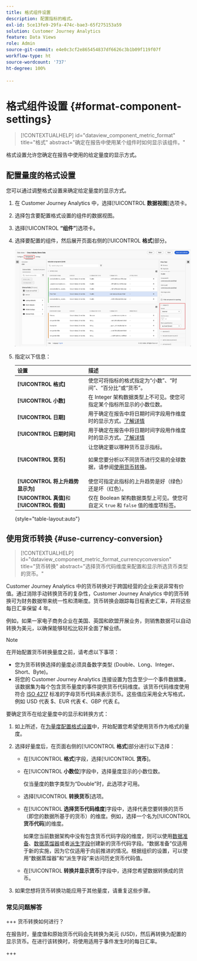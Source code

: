 ```yaml
---
title: 格式组件设置
description: 配置指标的格式。
exl-id: 5ce13fe9-29fa-474c-bae3-65f275153a59
solution: Customer Journey Analytics
feature: Data Views
role: Admin
source-git-commit: e4e0c3cf2e865454837df6626c3b1b09f119f07f
workflow-type: ht
source-wordcount: '737'
ht-degree: 100%

---
```


# 格式组件设置 {#format-component-settings}

<!-- markdownlint-disable MD034 -->

>[!CONTEXTUALHELP]
>id="dataview_component_metric_format"
>title="格式"
>abstract="确定在报告中使用某个组件时如何显示该组件。"

<!-- markdownlint-enable MD034 -->


格式设置允许您确定在报告中使用的给定量度的显示方式。

## 配置量度的格式设置

您可以通过调整格式设置来确定给定量度的显示方式。

1. 在 Customer Journey Analytics 中，选择&#x200B;[!UICONTROL **数据视图**]&#x200B;选项卡。

1. 选择包含要配置格式设置的组件的数据视图。

1. 选择&#x200B;[!UICONTROL **“组件”**]&#x200B;选项卡。

1. 选择要配置的组件，然后展开页面右侧的&#x200B;[!UICONTROL **格式**]&#x200B;部分。

   ![格式设置](../assets/format-settings.png)

1. 指定以下信息：

   | 设置 | 描述 |
   | --- | --- |
   | **[!UICONTROL 格式]** | 使您可将指标的格式指定为“小数”、“时间”、“百分比”或“货币”。 |
   | **[!UICONTROL 小数]** | 在 Integer 架构数据类型上不可见。使您可指定某个指标所显示的小数位数。 |
   | **[!UICONTROL 日期]** | 用于确定在报告中将日期时间字段用作维度时的显示方式。[了解详情](../../use-cases/data-views/data-views-usecases.md#date-and-date-time-use-cases) |
   | **[!UICONTROL 日期时间]** | 用于确定在报告中将日期时间字段用作维度时的显示方式。[了解详情](../../use-cases/data-views/data-views-usecases.md#date-and-date-time-use-cases) |
   | **[!UICONTROL 货币]** | 让您确定要以哪种货币显示指标。 <p>如果您要分析以不同货币进行交易的全球数据，请参阅[使用货币转换](#use-currency-conversion)。</p> |
   | **[!UICONTROL 将上升趋势显示为]** | 使您可指定此指标的上升趋势是好（绿色）还是坏（红色）。 |
   | **[!UICONTROL 真值]**&#x200B;和&#x200B;**[!UICONTROL 假值]** | 仅在 Boolean 架构数据类型上可见。使您可自定义 `true` 和 `false` 值的维度项标签。 |

   {style="table-layout:auto"}

## 使用货币转换 {#use-currency-conversion}

<!-- markdownlint-disable MD034 -->

>[!CONTEXTUALHELP]
>id="dataview_component_metric_format_currencyconversion"
>title="货币转换"
>abstract="选择货币代码维度来配置和显示所选货币类型的货币。"

<!-- markdownlint-enable MD034 -->

Customer Journey Analytics 中的货币转换对于跨国经营的企业来说非常有价值。通过消除手动转换货币的复杂性，Customer Journey Analytics 中的货币转换可为财务数据带来统一性和清晰度。货币转换会跟踪每日程表史汇率，并将这些每日汇率保留 4 年。

例如，如果一家电子商务企业在美国、英国和欧盟开展业务，则销售数据可以自动转换为美元，以确保能够轻松比较并全面了解业绩。

>[!NOTE]
>
>在开始配置货币转换量度之前，请考虑以下事项：
>
>* 您为货币转换选择的量度必须具备数字类型 (Double、Long、Integer、Short、Byte)。
>* 将您的 Customer Journey Analytics 连接设置为包含至少一个事件数据集，该数据集为每个包含货币量度的事件提供货币代码维度。该货币代码维度使用符合 [ISO 4217](https://www.iso.org/iso-4217-currency-codes.html) 标准的字母货币代码来表示货币。这些值应采用全大写格式，例如 USD 代表 $、EUR 代表 €、GBP 代表 £。

要确定货币在给定量度中的显示和转换方式：

1. 如上所述，在[为量度配置格式设置](#configure-format-settings-for-a-metric)中，开始配置您希望使用货币作为格式的量度。

1. 选择好量度后，在页面右侧的&#x200B;[!UICONTROL **格式**]&#x200B;部分进行以下选择：

   * 在&#x200B;[!UICONTROL **格式**]&#x200B;字段，选择&#x200B;[!UICONTROL **货币**]。

   * 在&#x200B;[!UICONTROL **小数位**]&#x200B;字段中，选择量度显示的小数位数。

     仅当量度的数字类型为“Double”时，此选项才可用。

   * 选择&#x200B;[!UICONTROL **转换货币**]&#x200B;选项。

   * 在&#x200B;[!UICONTROL **选择货币代码维度**]&#x200B;字段中，选择代表您要转换的货币（即您的数据所基于的货币）的维度。例如，选择一个名为&#x200B;[!UICONTROL **货币代码**]&#x200B;的维度。

     如果您当前数据架构中没有包含货币代码字段的维度，则可以使用[数据准备](https://experienceleague.adobe.com/docs/experience-platform/data-prep/home.html)、[数据蒸馏器](https://experienceleague.adobe.com/docs/experience-platform/query/data-distiller/overview.html)或者[派生字段](/help/data-views/derived-fields/derived-fields.md)创建新的货币代码字段。“数据准备”仅适用于新的实施，因为它仅适用于向前推进的情况。根据组织的设置，可以使用“数据蒸馏器”和“派生字段”来访问历史货币代码值。

   * 在&#x200B;[!UICONTROL **转换并显示货币**]&#x200B;字段中，选择您希望数据转换成的货币。

1. 如果您想将货币转换功能应用于其他量度，请重复这些步骤。



### 常见问题解答

+++ 货币转换如何进行？

在报告时，量度值和原始货币代码会先转换为美元 (USD)，然后再转换为配置的显示货币。在进行该转换时，将使用适用于事件发生时的每日汇率。

+++

